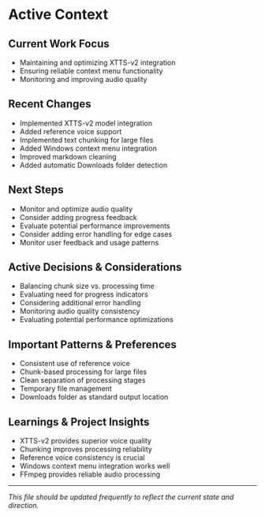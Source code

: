 # Active Context

## Current Work Focus
- Maintaining and optimizing XTTS-v2 integration
- Ensuring reliable context menu functionality
- Monitoring and improving audio quality

## Recent Changes
- Implemented XTTS-v2 model integration
- Added reference voice support
- Implemented text chunking for large files
- Added Windows context menu integration
- Improved markdown cleaning
- Added automatic Downloads folder detection

## Next Steps
- Monitor and optimize audio quality
- Consider adding progress feedback
- Evaluate potential performance improvements
- Consider adding error handling for edge cases
- Monitor user feedback and usage patterns

## Active Decisions & Considerations
- Balancing chunk size vs. processing time
- Evaluating need for progress indicators
- Considering additional error handling
- Monitoring audio quality consistency
- Evaluating potential performance optimizations

## Important Patterns & Preferences
- Consistent use of reference voice
- Chunk-based processing for large files
- Clean separation of processing stages
- Temporary file management
- Downloads folder as standard output location

## Learnings & Project Insights
- XTTS-v2 provides superior voice quality
- Chunking improves processing reliability
- Reference voice consistency is crucial
- Windows context menu integration works well
- FFmpeg provides reliable audio processing

---

*This file should be updated frequently to reflect the current state and direction.* 